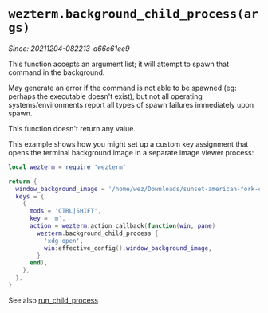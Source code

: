 # `wezterm.background_child_process(args)`

*Since: 20211204-082213-a66c61ee9*

This function accepts an argument list; it will attempt to spawn that command
in the background.

May generate an error if the command is not able to be spawned (eg: perhaps
the executable doesn't exist), but not all operating systems/environments
report all types of spawn failures immediately upon spawn.

This function doesn't return any value.

This example shows how you might set up a custom key assignment that opens
the terminal background image in a separate image viewer process:

```lua
local wezterm = require 'wezterm'

return {
  window_background_image = '/home/wez/Downloads/sunset-american-fork-canyon.jpg',
  keys = {
    {
      mods = 'CTRL|SHIFT',
      key = 'm',
      action = wezterm.action_callback(function(win, pane)
        wezterm.background_child_process {
          'xdg-open',
          win:effective_config().window_background_image,
        }
      end),
    },
  },
}
```

See also [run_child_process](run_child_process.md)

